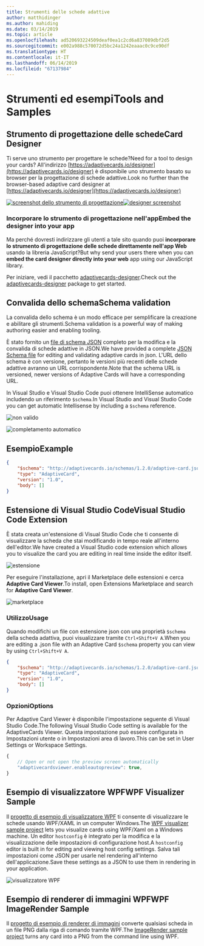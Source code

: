 ```yaml
---
title: Strumenti delle schede adattive
author: matthidinger
ms.author: mahiding
ms.date: 03/14/2019
ms.topic: article
ms.openlocfilehash: ad520693224509deaf0ea1c2cd6a837089dbf2d5
ms.sourcegitcommit: e002a988c570072d5bc24a1242eaaac0c9ce90df
ms.translationtype: HT
ms.contentlocale: it-IT
ms.lasthandoff: 06/14/2019
ms.locfileid: "67137984"
---
```

# <a name="tools-and-samples"></a><span data-ttu-id="e904a-102">Strumenti ed esempi</span><span class="sxs-lookup"><span data-stu-id="e904a-102">Tools and Samples</span></span>

## <a name="card-designer"></a><span data-ttu-id="e904a-103">Strumento di progettazione delle schede</span><span class="sxs-lookup"><span data-stu-id="e904a-103">Card Designer</span></span> 

<span data-ttu-id="e904a-104">Ti serve uno strumento per progettare le schede?</span><span class="sxs-lookup"><span data-stu-id="e904a-104">Need for a tool to design your cards?</span></span> <span data-ttu-id="e904a-105">All'indirizzo [https://adaptivecards.io/designer](https://adaptivecards.io/designer) è disponibile uno strumento basato su browser per la progettazione di schede adattive.</span><span class="sxs-lookup"><span data-stu-id="e904a-105">Look no further than the browser-based adaptive card designer at [https://adaptivecards.io/designer](https://adaptivecards.io/designer)</span></span>

<span data-ttu-id="e904a-106">[![screenshot dello strumento di progettazione](media/tools/designer.jpg)](https://adaptivecards.io/designer)</span><span class="sxs-lookup"><span data-stu-id="e904a-106">[![designer screenshot](media/tools/designer.jpg)](https://adaptivecards.io/designer)</span></span>

### <a name="embed-the-designer-into-your-app"></a><span data-ttu-id="e904a-107">Incorporare lo strumento di progettazione nell'app</span><span class="sxs-lookup"><span data-stu-id="e904a-107">Embed the designer into your app</span></span>

<span data-ttu-id="e904a-108">Ma perché dovresti indirizzare gli utenti a tale sito quando puoi **incorporare lo strumento di progettazione delle schede direttamente nell'app Web** usando la libreria JavaScript?</span><span class="sxs-lookup"><span data-stu-id="e904a-108">But why send your users there when you can **embed the card designer directly into your web** app using our JavaScript library.</span></span> 

<span data-ttu-id="e904a-109">Per iniziare, vedi il pacchetto [adaptivecards-designer](https://npmjs.com/adaptivecards-designer).</span><span class="sxs-lookup"><span data-stu-id="e904a-109">Check out the [adaptivecards-designer](https://npmjs.com/adaptivecards-designer) package to get started.</span></span>

## <a name="schema-validation"></a><span data-ttu-id="e904a-110">Convalida dello schema</span><span class="sxs-lookup"><span data-stu-id="e904a-110">Schema validation</span></span>

<span data-ttu-id="e904a-111">La convalida dello schema è un modo efficace per semplificare la creazione e abilitare gli strumenti.</span><span class="sxs-lookup"><span data-stu-id="e904a-111">Schema validation is a powerful way of making authoring easier and enabling tooling.</span></span>

<span data-ttu-id="e904a-112">È stato fornito un [file di schema JSON](http://adaptivecards.io/schemas/1.2.0/adaptive-card.json) completo per la modifica e la convalida di schede adattive in JSON.</span><span class="sxs-lookup"><span data-stu-id="e904a-112">We have provided a complete [JSON Schema file](http://adaptivecards.io/schemas/1.2.0/adaptive-card.json) for editing and validating adaptive cards in json.</span></span> <span data-ttu-id="e904a-113">L'URL dello schema è con versione, pertanto le versioni più recenti delle schede adattive avranno un URL corrispondente.</span><span class="sxs-lookup"><span data-stu-id="e904a-113">Note that the schema URL is versioned, newer versions of Adaptive Cards will have a corresponding URL.</span></span>

<span data-ttu-id="e904a-114">In Visual Studio e Visual Studio Code puoi ottenere IntelliSense automatico includendo un riferimento `$schema`.</span><span class="sxs-lookup"><span data-stu-id="e904a-114">In Visual Studio and Visual Studio Code you can get automatic Intellisense by including a `$schema` reference.</span></span>

![non valido](media/tools/invalidjson1.png)

![completamento automatico](media/tools/autocomplete.png)

## <a name="example"></a><span data-ttu-id="e904a-117">Esempio</span><span class="sxs-lookup"><span data-stu-id="e904a-117">Example</span></span>

```json
{
    "$schema": "http://adaptivecards.io/schemas/1.2.0/adaptive-card.json",
    "type": "AdaptiveCard",
    "version": "1.0",
    "body": []
}
```

## <a name="visual-studio-code-extension"></a><span data-ttu-id="e904a-118">Estensione di Visual Studio Code</span><span class="sxs-lookup"><span data-stu-id="e904a-118">Visual Studio Code Extension</span></span>

<span data-ttu-id="e904a-119">È stata creata un'estensione di Visual Studio Code che ti consente di visualizzare la scheda che stai modificando in tempo reale all'interno dell'editor.</span><span class="sxs-lookup"><span data-stu-id="e904a-119">We have created a Visual Studio code extension which allows you to visualize the card you are editing in real time inside the editor itself.</span></span> 

![estensione](media/tools/vscode-extension.png)

<span data-ttu-id="e904a-121">Per eseguire l'installazione, apri il Marketplace delle estensioni e cerca **Adaptive Card Viewer**.</span><span class="sxs-lookup"><span data-stu-id="e904a-121">To install, open Extensions Marketplace and search for **Adaptive Card Viewer**.</span></span>

![marketplace](media/tools/vscode-extension-marketplace.png)

### <a name="usage"></a><span data-ttu-id="e904a-123">Utilizzo</span><span class="sxs-lookup"><span data-stu-id="e904a-123">Usage</span></span>

<span data-ttu-id="e904a-124">Quando modifichi un file con estensione json con una proprietà `$schema` della scheda adattiva, puoi visualizzare tramite `Ctrl+Shift+V A`.</span><span class="sxs-lookup"><span data-stu-id="e904a-124">When you are editing a .json file with an Adaptive Card `$schema` property you can view by using `Ctrl+Shift+V A`.</span></span>
```json
{
    "$schema": "http://adaptivecards.io/schemas/1.2.0/adaptive-card.json",
    "type": "AdaptiveCard",
    "version": "1.0",
    "body": []
}
```

### <a name="options"></a><span data-ttu-id="e904a-125">Opzioni</span><span class="sxs-lookup"><span data-stu-id="e904a-125">Options</span></span>

<span data-ttu-id="e904a-126">Per Adaptive Card Viewer è disponibile l'impostazione seguente di Visual Studio Code.</span><span class="sxs-lookup"><span data-stu-id="e904a-126">The following Visual Studio Code setting is available for the AdaptiveCards Viewer.</span></span> <span data-ttu-id="e904a-127">Questa impostazione può essere configurata in Impostazioni utente o in Impostazioni area di lavoro.</span><span class="sxs-lookup"><span data-stu-id="e904a-127">This can be set in User Settings or Workspace Settings.</span></span>

```js
{
    // Open or not open the preview screen automatically
    "adaptivecardsviewer.enableautopreview": true,
}
```

## <a name="wpf-visualizer-sample"></a><span data-ttu-id="e904a-128">Esempio di visualizzatore WPF</span><span class="sxs-lookup"><span data-stu-id="e904a-128">WPF Visualizer Sample</span></span>

<span data-ttu-id="e904a-129">Il [progetto di esempio di visualizzatore WPF](https://github.com/Microsoft/AdaptiveCards/tree/master/source/dotnet/Samples/WPFVisualizer) ti consente di visualizzare le schede usando WPF/XAML in un computer Windows.</span><span class="sxs-lookup"><span data-stu-id="e904a-129">The [WPF visualizer sample project](https://github.com/Microsoft/AdaptiveCards/tree/master/source/dotnet/Samples/WPFVisualizer) lets you visualize cards using WPF/Xaml on a Windows machine.</span></span>  <span data-ttu-id="e904a-130">Un editor `hostconfig` è integrato per la modifica e la visualizzazione delle impostazioni di configurazione host.</span><span class="sxs-lookup"><span data-stu-id="e904a-130">A `hostconfig` editor is built in for editing and viewing host config settings.</span></span> <span data-ttu-id="e904a-131">Salva tali impostazioni come JSON per usarle nel rendering all'interno dell'applicazione.</span><span class="sxs-lookup"><span data-stu-id="e904a-131">Save these settings as a JSON to use them in rendering in your application.</span></span>

![visualizzatore WPF](media/tools/wpfvisualizer.png)

## <a name="wpf-imagerender-sample"></a><span data-ttu-id="e904a-133">Esempio di renderer di immagini WPF</span><span class="sxs-lookup"><span data-stu-id="e904a-133">WPF ImageRender Sample</span></span>

<span data-ttu-id="e904a-134">Il [progetto di esempio di renderer di immagini](https://github.com/Microsoft/AdaptiveCards/tree/master/source/dotnet/Samples/AdaptiveCards.Sample.ImageRender) converte qualsiasi scheda in un file PNG dalla riga di comando tramite WPF.</span><span class="sxs-lookup"><span data-stu-id="e904a-134">The [ImageRender sample project](https://github.com/Microsoft/AdaptiveCards/tree/master/source/dotnet/Samples/AdaptiveCards.Sample.ImageRender) turns any card into a PNG from the command line using WPF.</span></span> 
